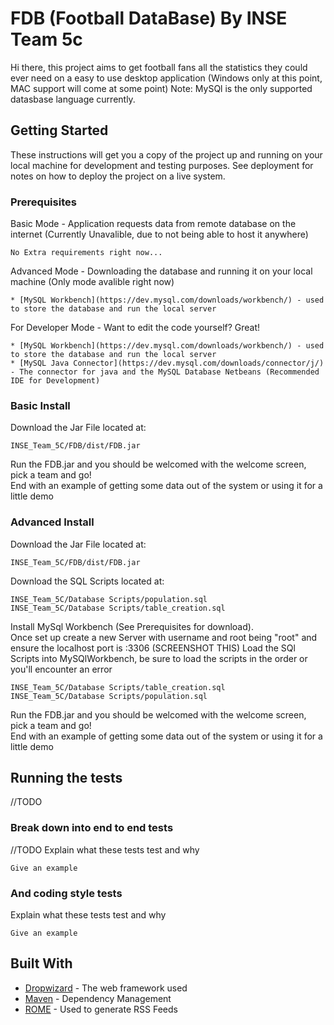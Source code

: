 # FDB (Football DataBase) By INSE Team 5c

Hi there, this project aims to get football fans all the statistics they could ever need on a easy to use desktop application (Windows only at this point, MAC support will come at some point) Note: MySQl is the only supported datasbase language currently.

## Getting Started

These instructions will get you a copy of the project up and running on your local machine for development and testing purposes. See deployment for notes on how to deploy the project on a live system.

### Prerequisites
Basic Mode - Application requests data from remote database on the internet (Currently Unavalible, due to not being able to host it anywhere)
```
No Extra requirements right now...
```

Advanced Mode - Downloading the database and running it on your local machine (Only mode avalible right now)
```
* [MySQL Workbench](https://dev.mysql.com/downloads/workbench/) - used to store the database and run the local server
```

For Developer Mode - Want to edit the code yourself? Great! 
```
* [MySQL Workbench](https://dev.mysql.com/downloads/workbench/) - used to store the database and run the local server
* [MySQL Java Connector](https://dev.mysql.com/downloads/connector/j/) - The connector for java and the MySQL Database Netbeans (Recommended IDE for Development)
```

### Basic Install

Download the Jar File located at:

```
INSE_Team_5C/FDB/dist/FDB.jar
```
Run the FDB.jar and you should be welcomed with the welcome screen, pick a team and go!  
End with an example of getting some data out of the system or using it for a little demo

### Advanced Install

Download the Jar File located at:
```
INSE_Team_5C/FDB/dist/FDB.jar
```
Download the SQL Scripts located at:
```
INSE_Team_5C/Database Scripts/population.sql
INSE_Team_5C/Database Scripts/table_creation.sql
```
Install MySql Workbench (See Prerequisites for download).  
Once set up create a new Server with username and root being "root" and ensure the localhost port is :3306  (SCREENSHOT THIS)
Load the SQl Scripts into MySQlWorkbench, be sure to load the scripts in the order or you'll encounter an error  
```
INSE_Team_5C/Database Scripts/table_creation.sql
INSE_Team_5C/Database Scripts/population.sql
```
Run the FDB.jar and you should be welcomed with the welcome screen, pick a team and go!  
End with an example of getting some data out of the system or using it for a little demo

## Running the tests

//TODO

### Break down into end to end tests

//TODO
Explain what these tests test and why

```
Give an example
```

### And coding style tests

Explain what these tests test and why

```
Give an example
```

## Built With

* [Dropwizard](http://www.dropwizard.io/1.0.2/docs/) - The web framework used
* [Maven](https://maven.apache.org/) - Dependency Management
* [ROME](https://rometools.github.io/rome/) - Used to generate RSS Feeds
